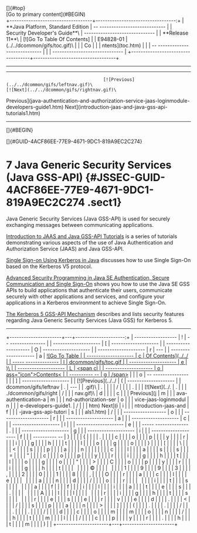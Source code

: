 <div class="header">
[]{#top}

<div class="zz-skip-header">
[Go to primary content](#BEGIN)

</div>
+-----------------------------------+----------------------------------:+
| **Java Platform, Standard Edition |   -- ---------------------------- |
| Security Developer's Guide**\     | ------------------------------    |
| **<span>Release 11</span>**\      |       [![Go To Table Of Contents] |
| E94828-01                         | (../../dcommon/gifs/toc.gif)\     |
|                                   |             <span class="icon">Co |
|                                   | ntents</span>](toc.htm)           |
|                                   |   -- ---------------------------- |
|                                   | ------------------------------    |
+-----------------------------------+-----------------------------------+

------------------------------------------------------------------------

  --------------------------------------------------------------------------------------------------------------------------- ------------------------------------------------------------------------------------ --
                                         [![Previous](../../dcommon/gifs/leftnav.gif)\                                                             [![Next](../../dcommon/gifs/rightnav.gif)\                      
   <span class="icon">Previous</span>](java-authentication-and-authorization-service-jaas-loginmodule-developers-guide1.htm)   <span class="icon">Next</span>](introduction-jaas-and-java-gss-api-tutorials1.htm)  
  --------------------------------------------------------------------------------------------------------------------------- ------------------------------------------------------------------------------------ --

[]{#BEGIN}

</div>
<!-- class="header" -->

<div class="ind">
[]{#GUID-4ACF86EE-77E9-4671-9DC1-819A9EC2C274}<!-- End Header -->

<span class="enumeration_chapter">7 </span>Java Generic Security Services (Java GSS-API) {#JSSEC-GUID-4ACF86EE-77E9-4671-9DC1-819A9EC2C274 .sect1}
========================================================================================

<div>
Java Generic Security Services (Java GSS-API) is used for securely
exchanging messages between communicating applications.

[Introduction to JAAS and Java GSS-API
Tutorials](introduction-jaas-and-java-gss-api-tutorials1.htm) is a
series of tutorials demonstrating various aspects of the use of Java
Authentication and Authorization Service (JAAS) and Java GSS-API.

[Single Sign-on Using Kerberos in
Java](single-sign-using-kerberos-java1.htm#GUID-D4230975-A28B-4532-B1DD-3C7219A4867F)
discusses how to use Single Sign-On based on the Kerberos V5 protocol.

[Advanced Security Programming in Java SE Authentication, Secure
Communication and Single
Sign-On](advanced-security-programming-java-se-authentication-secure-communication-and-single-sign1.htm)
shows you how to use the Java SE GSS APIs to build applications that
authenticate their users, communicate securely with other applications
and services, and configure your applications in a Kerberos environment
to achieve Single Sign-On.

[The Kerberos 5 GSS-API
Mechanism](kerberos-5-gss-api-mechanism.htm "This section describes and lists security features regarding Java Generic Security Services (Java GSS) for Kerberos 5. It also describes the Object Identifier (OID) for the Kerberos V5 mechanism, the encryption types, and the krb5.conf settings supported by Java GSS.")
describes and lists security features regarding Java Generic Security
Services (Java GSS) for Kerberos 5.

</div>
</div>
<!-- class="ind" --><!-- Start Footer -->

<div class="footer">

------------------------------------------------------------------------

+----------------------+---+---------------------:+
|   ------------------ | ! |   -- --------------- |
| -------------------- | [ | -------------------- |
| -------------------- | O | -------------------- |
| -------------------- | r | ---                  |
| -------------------- | a |       [![Go To Table |
| -------------------- | c |  Of Contents](../../ |
| ----- -------------- | l | dcommon/gifs/toc.gif |
| -------------------- | e | )\                   |
| -------------------- | L |             <span cl |
| -------------------- | o | ass="icon">Contents< |
| ---------- --        | g | /span>](toc.htm)     |
|                      | o |   -- --------------- |
|                      | ] | -------------------- |
|  [![Previous](../../ | ( | -------------------- |
| dcommon/gifs/leftnav | . | ---                  |
| .gif)\               | . |                      |
|                      | / |                      |
|                      | . |                      |
|        [![Next](../. | . |                      |
| ./dcommon/gifs/right | / |                      |
| nav.gif)\            | d |                      |
|                      | c |                      |
|    <span class="icon | o |                      |
| ">Previous</span>](j | m |                      |
| ava-authentication-a | m |                      |
| nd-authorization-ser | o |                      |
| vice-jaas-loginmodul | n |                      |
| e-developers-guide1. | / |                      |
| htm)   <span class=" | g |                      |
| icon">Next</span>](i | i |                      |
| ntroduction-jaas-and | f |                      |
| -java-gss-api-tutori | s |                      |
| als1.htm)            | / |                      |
|   ------------------ | o |                      |
| -------------------- | r |                      |
| -------------------- | a |                      |
| -------------------- | c |                      |
| -------------------- | l |                      |
| -------------------- | e |                      |
| ----- -------------- | . |                      |
| -------------------- | g |                      |
| -------------------- | i |                      |
| -------------------- | f |                      |
| ---------- --        | ) |                      |
|                      | { |                      |
|                      | . |                      |
|                      | c |                      |
|                      | o |                      |
|                      | p |                      |
|                      | y |                      |
|                      | r |                      |
|                      | i |                      |
|                      | g |                      |
|                      | h |                      |
|                      | t |                      |
|                      | l |                      |
|                      | o |                      |
|                      | g |                      |
|                      | o |                      |
|                      | } |                      |
|                      | [ |                      |
|                      | \ |                      |
|                      | < |                      |
|                      | s |                      |
|                      | p |                      |
|                      | a |                      |
|                      | n |                      |
|                      |   |                      |
|                      | c |                      |
|                      | l |                      |
|                      | a |                      |
|                      | s |                      |
|                      | s |                      |
|                      | = |                      |
|                      | " |                      |
|                      | c |                      |
|                      | o |                      |
|                      | p |                      |
|                      | y |                      |
|                      | r |                      |
|                      | i |                      |
|                      | g |                      |
|                      | h |                      |
|                      | t |                      |
|                      | l |                      |
|                      | o |                      |
|                      | g |                      |
|                      | o |                      |
|                      | " |                      |
|                      | > |                      |
|                      | C |                      |
|                      | o |                      |
|                      | p |                      |
|                      | y |                      |
|                      | r |                      |
|                      | i |                      |
|                      | g |                      |
|                      | h |                      |
|                      | t |                      |
|                      |   |                      |
|                      | © |                      |
|                      |   |                      |
|                      | 1 |                      |
|                      | 9 |                      |
|                      | 9 |                      |
|                      | 3 |                      |
|                      | , |                      |
|                      | 2 |                      |
|                      | 0 |                      |
|                      | 1 |                      |
|                      | 8 |                      |
|                      | , |                      |
|                      | O |                      |
|                      | r |                      |
|                      | a |                      |
|                      | c |                      |
|                      | l |                      |
|                      | e |                      |
|                      |   |                      |
|                      | a |                      |
|                      | n |                      |
|                      | d |                      |
|                      | / |                      |
|                      | o |                      |
|                      | r |                      |
|                      |   |                      |
|                      | i |                      |
|                      | t |                      |
|                      | s |                      |
|                      |   |                      |
|                      | a |                      |
|                      | f |                      |
|                      | f |                      |
|                      | i |                      |
|                      | l |                      |
|                      | i |                      |
|                      | a |                      |
|                      | t |                      |
|                      | e |                      |
|                      | s |                      |
|                      | . |                      |
|                      |   |                      |
|                      | A |                      |
|                      | l |                      |
|                      | l |                      |
|                      |   |                      |
|                      | r |                      |
|                      | i |                      |
|                      | g |                      |
|                      | h |                      |
|                      | t |                      |
|                      | s |                      |
|                      |   |                      |
|                      | r |                      |
|                      | e |                      |
|                      | s |                      |
|                      | e |                      |
|                      | r |                      |
|                      | v |                      |
|                      | e |                      |
|                      | d |                      |
|                      | . |                      |
|                      | < |                      |
|                      | / |                      |
|                      | s |                      |
|                      | p |                      |
|                      | a |                      |
|                      | n |                      |
|                      | > |                      |
|                      | ] |                      |
|                      | ( |                      |
|                      | . |                      |
|                      | . |                      |
|                      | / |                      |
|                      | . |                      |
|                      | . |                      |
|                      | / |                      |
|                      | d |                      |
|                      | c |                      |
|                      | o |                      |
|                      | m |                      |
|                      | m |                      |
|                      | o |                      |
|                      | n |                      |
|                      | / |                      |
|                      | h |                      |
|                      | t |                      |
|                      | m |                      |
|                      | l |                      |
|                      | / |                      |
|                      | c |                      |
|                      | p |                      |
|                      | y |                      |
|                      | r |                      |
|                      | . |                      |
|                      | h |                      |
|                      | t |                      |
|                      | m |                      |
|                      | ) |                      |
+----------------------+---+----------------------+

</div>
<!-- class="footer" -->
